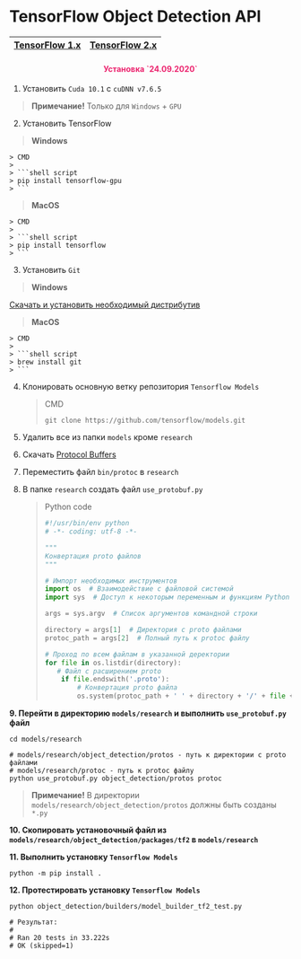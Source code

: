 # TensorFlow Object Detection API

| [TensorFlow 1.x](https://github.com/DmitryRyumin/tfObjDet/tree/master/tf1) | [TensorFlow 2.x](https://github.com/DmitryRyumin/tfObjDet/tree/master/tf2) |
| --- | --- |

<h4 align="center"><span style="color:#EC256F;">Установка `24.09.2020`</span></h4>

1. Установить `Cuda 10.1` с `cuDNN v7.6.5`

> **Примечание!** Только для `Windows` + `GPU`

2. Установить TensorFlow

>  **Windows**

    > CMD
    >
    > ```shell script
    > pip install tensorflow-gpu
    > ```

>  **MacOS**

    > CMD
    >
    > ```shell script
    > pip install tensorflow
    > ```

3. Установить `Git`

>  **Windows**

[Скачать и установить необходимый дистрибутив](https://git-scm.com/)

>  **MacOS**

    > CMD
    >
    > ```shell script
    > brew install git
    > ```

4. Клонировать основную ветку репозитория `Tensorflow Models`

    > CMD
    >
    > ```shell script
    > git clone https://github.com/tensorflow/models.git
    > ```

5. Удалить все из папки `models` кроме `research`

6. Скачать [Protocol Buffers](https://github.com/protocolbuffers/protobuf/tags)

7. Переместить файл `bin/protoc` в `research`

8. В папке `research` создать файл `use_protobuf.py`

    > Python code
    >
    > ```python
    > #!/usr/bin/env python
    > # -*- coding: utf-8 -*-
    > 
    > """
    > Конвертация proto файлов
    > """
    > 
    > # Импорт необходимых инструментов
    > import os  # Взаимодействие с файловой системой
    > import sys  # Доступ к некоторым переменным и функциям Python
    > 
    > args = sys.argv  # Список аргументов командной строки
    > 
    > directory = args[1]  # Директория с proto файлами
    > protoc_path = args[2]  # Полный путь к protoc файлу
    > 
    > # Проход по всем файлам в указанной деректории
    > for file in os.listdir(directory):
    >    # Файл с расширением proto
    >     if file.endswith('.proto'):
    >         # Конвертация proto файла
    >         os.system(protoc_path + ' ' + directory + '/' + file + ' --python_out=.')
    > ```

**9. Перейти в директорию `models/research` и выполнить `use_protobuf.py` файл**

```shell script
cd models/research

# models/research/object_detection/protos - путь к директории с proto файлами
# models/research/protoc - путь к protoc файлу
python use_protobuf.py object_detection/protos protoc
```

> **Примечание!** В директории `models/research/object_detection/protos` должны быть созданы `*.py`

**10. Скопировать установочный файл из `models/research/object_detection/packages/tf2` в `models/research`**

**11. Выполнить установку `Tensorflow Models`**

```shell script
python -m pip install .
```

**12. Протестировать установку `Tensorflow Models`**

```shell script
python object_detection/builders/model_builder_tf2_test.py

# Результат:
#
# Ran 20 tests in 33.222s
# OK (skipped=1)
```